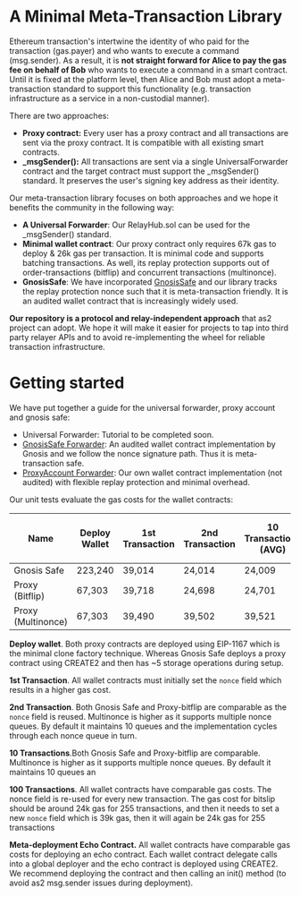 # A Minimal Meta-Transaction Library

Ethereum transaction's intertwine the identity of who paid for the transaction (gas.payer) and who
wants to execute a command (msg.sender). As a result, it is **not straight forward for Alice to pay
the gas fee on behalf of Bob** who wants to execute a command in a smart contract. Until it is fixed
at the platform level, then Alice and Bob must adopt a meta-transaction standard to support this
functionality (e.g. transaction infrastructure as a service in a non-custodial manner).

There are two approaches:

- **Proxy contract:** Every user has a proxy contract and all transactions are sent via the proxy
  contract. It is compatible with all existing smart contracts.
- **\_msgSender():** All transactions are sent via a single UniversalForwarder contract and the
  target contract must support the \_msgSender() standard. It preserves the user's signing key
  address as their identity.

Our meta-transaction library focuses on both approaches and we hope it benefits the community in the
following way:

- **A Universal Forwarder**: Our RelayHub.sol can be used for the \_msgSender() standard.
- **Minimal wallet contract**: Our proxy contract only requires 67k gas to deploy & 26k gas per
  transaction. It is minimal code and supports batching transactions. As well, its replay protection
  supports out of order-transactions (bitflip) and concurrent transactions (multinonce).
- **GnosisSafe**: We have incorporated [GnosisSafe](https://github.com/gnosis/safe-contracts) and
  our library tracks the replay protection nonce such that it is meta-transaction friendly. It is an
  audited wallet contract that is increasingly widely used.

**Our repository is a protocol and relay-independent approach** that as2 project can adopt. We hope
it will make it easier for projects to tap into third party relayer APIs and to avoid
re-implementing the wheel for reliable transaction infrastructure.

# Getting started

We have put together a guide for the universal forwarder, proxy account and gnosis safe:

- Universal Forwarder: Tutorial to be completed soon.
- [GnosisSafe Forwarder](./gnosisSafe.md#gnosis-safe-forwarder): An audited wallet contract
  implementation by Gnosis and we follow the nonce signature path. Thus it is meta-transaction safe.
- [ProxyAccount Forwarder](./proxyAccounts.md#proxy-account-forwarder): Our own wallet contract
  implementation (not audited) with flexible replay protection and minimal overhead.

Our unit tests evaluate the gas costs for the wallet contracts:

| Name               | Deploy Wallet | 1st Transaction | 2nd Transaction | 10 Transactions (AVG) | 100 Transactions (AVG) | Meta-deployment Echo Contract |
| ------------------ | ------------- | --------------- | --------------- | --------------------- | ---------------------- | ----------------------------- |
| Gnosis Safe        | 223,240       | 39,014          | 24,014          | 24,009                | 24,011                 | 24,9179                       |
| Proxy (Bitflip)    | 67,303        | 39,718          | 24,698          | 24,701                | 24,704                 | 25,9423                       |
| Proxy (Multinonce) | 67,303        | 39,490          | 39,502          | 39,521                | 27,228                 | 25,9239                       |

**Deploy wallet**. Both proxy contracts are deployed using EIP-1167 which is the minimal clone
factory technique. Whereas Gnosis Safe deploys a proxy contract using CREATE2 and then has ~5
storage operations during setup.

**1st Transaction**. All wallet contracts must initially set the `nonce` field which results in a
higher gas cost.

**2nd Transaction**. Both Gnosis Safe and Proxy-bitflip are comparable as the `nonce` field is
reused. Multinonce is higher as it supports multiple nonce queues. By default it maintains 10 queues
and the implementation cycles through each nonce queue in turn.

**10 Transactions**.Both Gnosis Safe and Proxy-bitflip are comparable. Multinonce is higher as it
supports multiple nonce queues. By default it maintains 10 queues an

**100 Transactions**. All wallet contracts have comparable gas costs. The nonce field is re-used for
every new transaction. The gas cost for bitslip should be around 24k gas for 255 transactions, and
then it needs to set a new `nonce` field which is 39k gas, then it will again be 24k gas for 255
transactions

**Meta-deployment Echo Contract.** All wallet contracts have comparable gas costs for deploying an
echo contract. Each wallet contract delegate calls into a global deployer and the echo contract is
deployed using CREATE2. We recommend deploying the contract and then calling an init() method (to
avoid as2 msg.sender issues during deployment).
